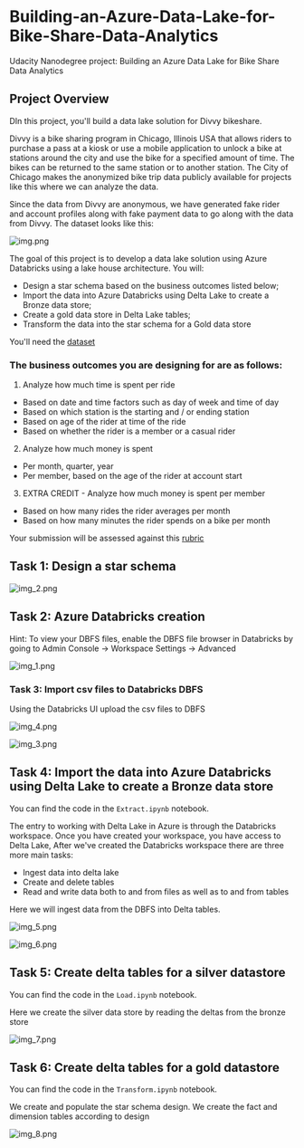 # Building-an-Azure-Data-Lake-for-Bike-Share-Data-Analytics
Udacity Nanodegree project: Building an Azure Data Lake for Bike Share Data Analytics

## Project Overview

DIn this project, you'll build a data lake solution for Divvy bikeshare.

Divvy is a bike sharing program in Chicago, Illinois USA that allows riders to purchase a pass at a kiosk or use a mobile application to unlock a bike at stations around the city and use the bike for a specified amount of time. The bikes can be returned to the same station or to another station. The City of Chicago makes the anonymized bike trip data publicly available for projects like this where we can analyze the data.

Since the data from Divvy are anonymous, we have generated fake rider and account profiles along with fake payment data to go along with the data from Divvy. The dataset looks like this:

![img.png](img.png)

The goal of this project is to develop a data lake solution using Azure Databricks using a lake house architecture. You will:

 - Design a star schema based on the business outcomes listed below;
 - Import the data into Azure Databricks using Delta Lake to create a Bronze data store;
 - Create a gold data store in Delta Lake tables;
 - Transform the data into the star schema for a Gold data store


You'll need the [dataset](https://video.udacity-data.com/topher/2022/March/62420bb1_azure-data-lakehouse-projectdatafiles/azure-data-lakehouse-projectdatafiles.zip)

### The business outcomes you are designing for are as follows:

1. Analyze how much time is spent per ride
- Based on date and time factors such as day of week and time of day
- Based on which station is the starting and / or ending station
- Based on age of the rider at time of the ride
- Based on whether the rider is a member or a casual rider

2. Analyze how much money is spent
- Per month, quarter, year
- Per member, based on the age of the rider at account start

3. EXTRA CREDIT - Analyze how much money is spent per member
- Based on how many rides the rider averages per month
- Based on how many minutes the rider spends on a bike per month

Your submission will be assessed against this [rubric](https://review.udacity.com/#!/rubrics/4817/view)

## Task 1: Design a star schema

![img_2.png](img_2.png)

## Task 2: Azure Databricks creation

Hint: To view your DBFS files, enable the DBFS file browser in Databricks by going to Admin Console -> Workspace Settings -> Advanced

![img_1.png](img_1.png)

### Task 3: Import csv files to Databricks DBFS

Using the Databricks UI upload the csv files to DBFS

![img_4.png](img_4.png)

![img_3.png](img_3.png)

## Task 4: Import the data into Azure Databricks using Delta Lake to create a Bronze data store

You can find the code in the `Extract.ipynb` notebook. 

The entry to working with Delta Lake in Azure is through the Databricks workspace. Once you have created your workspace, you have access to Delta Lake, After we've created the Databricks workspace there are three more main tasks:

 - Ingest data into delta lake
 - Create and delete tables
 - Read and write data both to and from files as well as to and from tables

Here we will ingest data from the DBFS into Delta tables.

![img_5.png](img_5.png)

![img_6.png](img_6.png)

## Task 5: Create delta tables for a silver datastore

You can find the code in the `Load.ipynb` notebook. 

Here we create the silver data store by reading the deltas from the bronze store

![img_7.png](img_7.png)


## Task 6: Create delta tables for a gold datastore

You can find the code in the `Transform.ipynb` notebook. 

We create and populate the star schema design. We create the fact and dimension tables according to design

![img_8.png](img_8.png)
